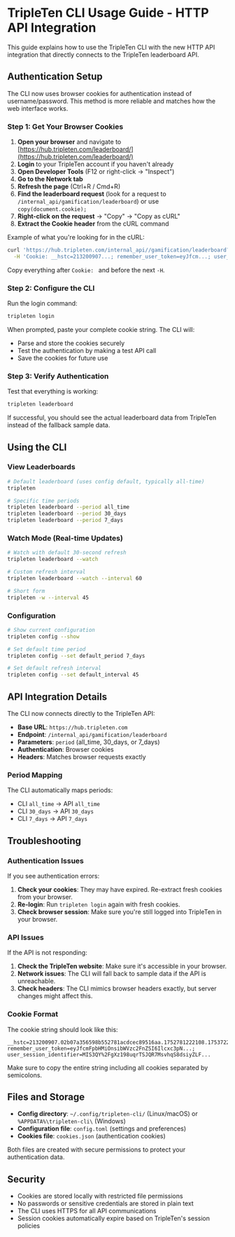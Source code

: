 # TripleTen CLI Usage Guide - HTTP API Integration

This guide explains how to use the TripleTen CLI with the new HTTP API integration that directly connects to the TripleTen leaderboard API.

## Authentication Setup

The CLI now uses browser cookies for authentication instead of username/password. This method is more reliable and matches how the web interface works.

### Step 1: Get Your Browser Cookies

1. **Open your browser** and navigate to [https://hub.tripleten.com/leaderboard/](https://hub.tripleten.com/leaderboard/)
2. **Login** to your TripleTen account if you haven't already
3. **Open Developer Tools** (F12 or right-click → "Inspect")
4. **Go to the Network tab**
5. **Refresh the page** (Ctrl+R / Cmd+R)
6. **Find the leaderboard request** (look for a request to `/internal_api/gamification/leaderboard`) or use `copy(document.cookie);`
7. **Right-click on the request** → "Copy" → "Copy as cURL"
8. **Extract the Cookie header** from the cURL command

Example of what you're looking for in the cURL:
```bash
curl 'https://hub.tripleten.com/internal_api//gamification/leaderboard?period=all_time' \
  -H 'Cookie: __hstc=213200907...; remember_user_token=eyJfcm...; user_session_identifier=MIS3QY...'
```

Copy everything after `Cookie: ` and before the next `-H`.

### Step 2: Configure the CLI

Run the login command:

```bash
tripleten login
```

When prompted, paste your complete cookie string. The CLI will:
- Parse and store the cookies securely
- Test the authentication by making a test API call
- Save the cookies for future use

### Step 3: Verify Authentication

Test that everything is working:

```bash
tripleten leaderboard
```

If successful, you should see the actual leaderboard data from TripleTen instead of the fallback sample data.

## Using the CLI

### View Leaderboards

```bash
# Default leaderboard (uses config default, typically all-time)
tripleten

# Specific time periods
tripleten leaderboard --period all_time
tripleten leaderboard --period 30_days
tripleten leaderboard --period 7_days
```

### Watch Mode (Real-time Updates)

```bash
# Watch with default 30-second refresh
tripleten leaderboard --watch

# Custom refresh interval
tripleten leaderboard --watch --interval 60

# Short form
tripleten -w --interval 45
```

### Configuration

```bash
# Show current configuration
tripleten config --show

# Set default time period
tripleten config --set default_period 7_days

# Set default refresh interval
tripleten config --set default_interval 45
```

## API Integration Details

The CLI now connects directly to the TripleTen API:

- **Base URL**: `https://hub.tripleten.com`
- **Endpoint**: `/internal_api/gamification/leaderboard`
- **Parameters**: `period` (all_time, 30_days, or 7_days)
- **Authentication**: Browser cookies
- **Headers**: Matches browser requests exactly

### Period Mapping

The CLI automatically maps periods:
- CLI `all_time` → API `all_time`
- CLI `30_days` → API `30_days`
- CLI `7_days` → API `7_days`

## Troubleshooting

### Authentication Issues

If you see authentication errors:

1. **Check your cookies**: They may have expired. Re-extract fresh cookies from your browser.
2. **Re-login**: Run `tripleten login` again with fresh cookies.
3. **Check browser session**: Make sure you're still logged into TripleTen in your browser.

### API Issues

If the API is not responding:

1. **Check the TripleTen website**: Make sure it's accessible in your browser.
2. **Network issues**: The CLI will fall back to sample data if the API is unreachable.
3. **Check headers**: The CLI mimics browser headers exactly, but server changes might affect this.

### Cookie Format

The cookie string should look like this:
```
__hstc=213200907.02b07a356598b552781acdcec89516aa.1752781222108.1753722562728.1753968476687.9; remember_user_token=eyJfcmFpbHMiOnsibWVzc2FnZSI6Ilcxc3pN...; user_session_identifier=MIS3QY%2FgXz198uqrTSJQR7MsvhqS8dsiyZLF...
```

Make sure to copy the entire string including all cookies separated by semicolons.

## Files and Storage

- **Config directory**: `~/.config/tripleten-cli/` (Linux/macOS) or `%APPDATA%\tripleten-cli\` (Windows)
- **Configuration file**: `config.toml` (settings and preferences)
- **Cookies file**: `cookies.json` (authentication cookies)

Both files are created with secure permissions to protect your authentication data.

## Security

- Cookies are stored locally with restricted file permissions
- No passwords or sensitive credentials are stored in plain text
- The CLI uses HTTPS for all API communications
- Session cookies automatically expire based on TripleTen's session policies
